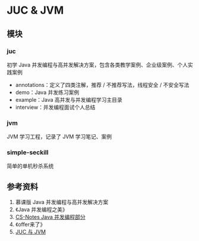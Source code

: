 # JUC & JVM

## 模块

### juc

初学 Java 并发编程与高并发解决方案，包含各类教学案例、企业级案例、个人实践案例

- annotations：定义了四类注解，推荐 / 不推荐写法，线程安全 / 不安全写法
- demo：Java 并发练习案例
- example：Java 高并发与并发编程学习主目录
- interview：并发编程面试个人总结

### jvm

JVM 学习工程，记录了 JVM 学习笔记、案例

### simple-seckill

简单的单机秒杀系统

## 参考资料

1. 慕课版 Java 并发编程与高并发解决方案
2. 《Java 并发编程之美》
3. [CS-Notes Java 并发编程部分](https://www.bilibili.com/medialist/play/ml918968115/p2)
4. 《offer来了》
5. [JUC 与 JVM](https://github.com/CyC2018/CS-Notes/blob/master/notes/Java%20%E5%B9%B6%E5%8F%91.md])





